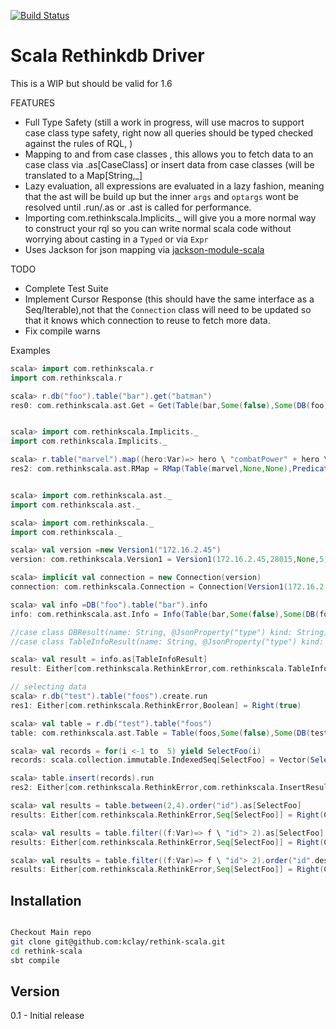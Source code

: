 [![Build Status](https://travis-ci.org/kclay/rethink-scala.png)](https://travis-ci.org/kclay/rethink-scala)

Scala Rethinkdb Driver
=========

This is a WIP but should be valid for 1.6

FEATURES
 - Full Type Safety (still a work in progress, will use macros to support case class type safety, right now all queries should be typed checked against the rules of RQL, )
 - Mapping to and from case classes , this allows you to fetch data to an case class via .as[CaseClass] or insert data from case classes (will be translated to a Map[String,_]
 - Lazy evaluation, all expressions are evaluated in a lazy fashion, meaning that the ast will be build up but the inner `args` and `optargs` wont be resolved until .run/.as or .ast is called for performance.
 - Importing com.rethinkscala.Implicits._ will give you a more normal way to construct your rql so you can write normal scala code without worrying about casting in a `Typed` or via `Expr`
 - Uses Jackson for json mapping via [jackson-module-scala](https://github.com/FasterXML/jackson-module-scala) 
 

TODO

  - Complete Test Suite
  - Implement Cursor Response (this should have the same interface as a Seq/Iterable),not that the `Connection` class will need
  to be updated so that it knows which connection to reuse to fetch more data.
  - Fix compile warns


Examples
```scala
scala> import com.rethinkscala.r
import com.rethinkscala.r

scala> r.db("foo").table("bar").get("batman")
res0: com.rethinkscala.ast.Get = Get(Table(bar,Some(false),Some(DB(foo))),batman)


scala> import com.rethinkscala.Implicits._
import com.rethinkscala.Implicits._

scala> r.table("marvel").map((hero:Var)=> hero \ "combatPower" + hero \ "combatPower" * 2)
res2: com.rethinkscala.ast.RMap = RMap(Table(marvel,None,None),Predicate1(<function1>))


scala> import com.rethinkscala.ast._
import com.rethinkscala.ast._

scala> import com.rethinkscala._
import com.rethinkscala._

scala> val version =new Version1("172.16.2.45")
version: com.rethinkscala.Version1 = Version1(172.16.2.45,28015,None,5)

scala> implicit val connection = new Connection(version)
connection: com.rethinkscala.Connection = Connection(Version1(172.16.2.45,28015,None,5))

scala> val info =DB("foo").table("bar").info
info: com.rethinkscala.ast.Info = Info(Table(bar,Some(false),Some(DB(foo))))

//case class DBResult(name: String, @JsonProperty("type") kind: String) extends Document
//case class TableInfoResult(name: String, @JsonProperty("type") kind: String, db: DBResult) extends Document

scala> val result = info.as[TableInfoResult]
result: Either[com.rethinkscala.RethinkError,com.rethinkscala.TableInfoResult] = Right(TableInfoResult(bar,TABLE,DBResult(test,DB)))

// selecting data
scala> r.db("test").table("foos").create.run
res1: Either[com.rethinkscala.RethinkError,Boolean] = Right(true)

scala> val table = r.db("test").table("foos")
table: com.rethinkscala.ast.Table = Table(foos,Some(false),Some(DB(test)))

scala> val records = for(i <-1 to  5) yield SelectFoo(i)
records: scala.collection.immutable.IndexedSeq[SelectFoo] = Vector(SelectFoo(1), SelectFoo(2), SelectFoo(3), SelectFoo(4), SelectFoo(5))

scala> table.insert(records).run
res2: Either[com.rethinkscala.RethinkError,com.rethinkscala.InsertResult] = Right(InsertResult(5,0,0,0,None,null,0,0))

scala> val results = table.between(2,4).order("id").as[SelectFoo]
results: Either[com.rethinkscala.RethinkError,Seq[SelectFoo]] = Right(Cursor(SelectFoo(2), SelectFoo(3), SelectFoo(4)))

scala> val results = table.filter((f:Var)=> f \ "id"> 2).as[SelectFoo]
results: Either[com.rethinkscala.RethinkError,Seq[SelectFoo]] = Right(Cursor(SelectFoo(3), SelectFoo(5), SelectFoo(4)))

scala> val results = table.filter((f:Var)=> f \ "id"> 2).order("id".desc).as[SelectFoo]
results: Either[com.rethinkscala.RethinkError,Seq[SelectFoo]] = Right(Cursor(SelectFoo(5), SelectFoo(4), SelectFoo(3)))


```



Installation
--------------


```sh

Checkout Main repo
git clone git@github.com:kclay/rethink-scala.git
cd rethink-scala
sbt compile

```

Version
-

0.1 - Initial release

